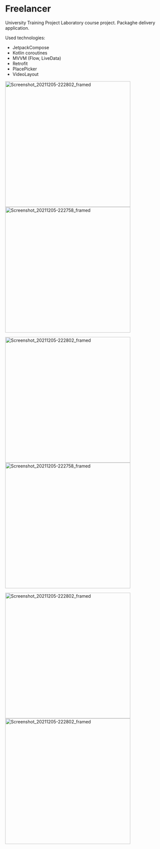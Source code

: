 # Freelancer
University Training Project Laboratory course project. 
Packaghe delivery application.

Used technologies:
* JetpackCompose
* Kotlin coroutines
* MVVM (Flow, LiveData)
* Retrofit
* PlacePicker
* VideoLayout


<p float="left">
<img width="400" alt="Screenshot_20211205-222802_framed" src="https://user-images.githubusercontent.com/63722535/148555584-03b0f6cc-6260-4513-a00d-a50dc041cf1d.png">
<img width="400" alt="Screenshot_20211205-222758_framed" src="https://user-images.githubusercontent.com/63722535/148555586-25165b3a-e1d8-4cb9-b71e-65569b3e9502.png">
</p>

<p float="left">
<img width="400" alt="Screenshot_20211205-222802_framed" src="https://user-images.githubusercontent.com/63722535/148554947-7ea32e0e-c58e-461f-bbb4-ec31028ced06.png">
<img width="400" alt="Screenshot_20211205-222758_framed" src="https://user-images.githubusercontent.com/63722535/148554952-a015e53b-7fa6-4752-81d1-3c8142b84f7a.png">
</p>

<p float="left">
<img width="400" alt="Screenshot_20211205-222802_framed" src="https://user-images.githubusercontent.com/63722535/148555507-86237d29-7637-4407-8b02-783fb3e4fc3b.png">
<img width="400" alt="Screenshot_20211205-222802_framed" src="https://user-images.githubusercontent.com/63722535/148555575-ba85bb04-5e37-4381-8520-73ca95ad5ce1.png">
</p>








